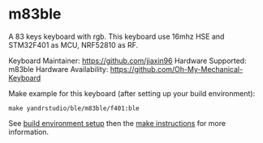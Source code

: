 m83ble
===

A 83 keys keyboard with rgb.
This keyboard use 16mhz HSE and STM32F401 as MCU, NRF52810 as RF.

Keyboard Maintainer: https://github.com/jiaxin96
Hardware Supported: m83ble
Hardware Availability: https://github.com/Oh-My-Mechanical-Keyboard 

Make example for this keyboard (after setting up your build environment):

    make yandrstudio/ble/m83ble/f401:ble

See [build environment setup](https://docs.qmk.fm/#/getting_started_build_tools) then the [make instructions](https://docs.qmk.fm/#/getting_started_make_guide) for more information.
